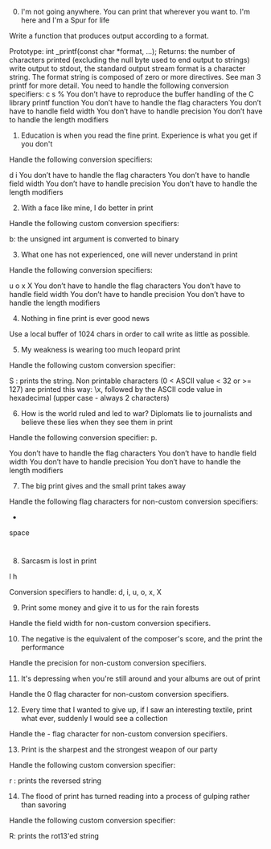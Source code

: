 0. I'm not going anywhere. You can print that wherever you want to. I'm here and I'm a Spur for life

Write a function that produces output according to a format.

Prototype: int _printf(const char *format, ...);
Returns: the number of characters printed (excluding the null byte used to end output to strings)
write output to stdout, the standard output stream
format is a character string. The format string is composed of zero or more directives. See man 3 printf for more detail. You need to handle the following conversion specifiers:
c
s
%
You don’t have to reproduce the buffer handling of the C library printf function
You don’t have to handle the flag characters
You don’t have to handle field width
You don’t have to handle precision
You don’t have to handle the length modifiers

1. Education is when you read the fine print. Experience is what you get if you don't

Handle the following conversion specifiers:

d
i
You don’t have to handle the flag characters
You don’t have to handle field width
You don’t have to handle precision
You don’t have to handle the length modifiers

2. With a face like mine, I do better in print

Handle the following custom conversion specifiers:

b: the unsigned int argument is converted to binary

3. What one has not experienced, one will never understand in print

Handle the following conversion specifiers:

u
o
x
X
You don’t have to handle the flag characters
You don’t have to handle field width
You don’t have to handle precision
You don’t have to handle the length modifiers

4. Nothing in fine print is ever good news

Use a local buffer of 1024 chars in order to call write as little as possible.

5. My weakness is wearing too much leopard print

Handle the following custom conversion specifier:

S : prints the string.
Non printable characters (0 < ASCII value < 32 or >= 127) are printed this way: \x,
followed by the ASCII code value in hexadecimal (upper case - always 2 characters)

6. How is the world ruled and led to war? Diplomats lie to journalists and believe these lies when they see them in print

Handle the following conversion specifier: p.

You don’t have to handle the flag characters
You don’t have to handle field width
You don’t have to handle precision
You don’t have to handle the length modifiers

7. The big print gives and the small print takes away

Handle the following flag characters for non-custom conversion specifiers:

+
space
#

8. Sarcasm is lost in print

l
h

Conversion specifiers to handle: d, i, u, o, x, X

9. Print some money and give it to us for the rain forests

Handle the field width for non-custom conversion specifiers.

10. The negative is the equivalent of the composer's score, and the print the performance

Handle the precision for non-custom conversion specifiers.

11. It's depressing when you're still around and your albums are out of print

Handle the 0 flag character for non-custom conversion specifiers.

12. Every time that I wanted to give up, if I saw an interesting textile, print what ever, suddenly I would see a collection

Handle the - flag character for non-custom conversion specifiers.

13. Print is the sharpest and the strongest weapon of our party

Handle the following custom conversion specifier:

r : prints the reversed string

14. The flood of print has turned reading into a process of gulping rather than savoring

Handle the following custom conversion specifier:

R: prints the rot13'ed string

